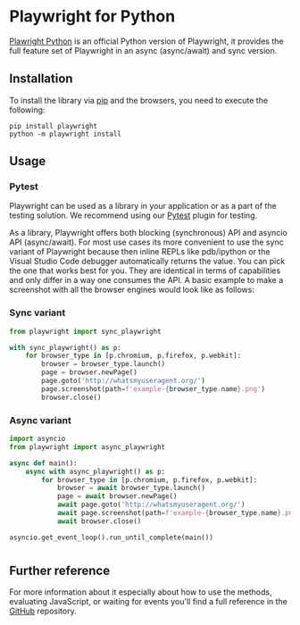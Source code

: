 # Playwright for Python

[Plawright Python](https://github.com/microsoft/playwright-python) is an official Python version of Playwright, it provides the full feature set of Playwright in an async (async/await) and sync version.

## Installation

To install the library via [pip](https://pypi.org/project/playwright/) and the browsers, you need to execute the following:

```
pip install playwright
python -m playwright install
```

## Usage

### Pytest

Playwright can be used as a library in your application or as a part of the testing solution. We recommend using our [Pytest](https://github.com/microsoft/playwright-pytest#readme) plugin for testing.

As a library, Playwright offers both blocking (synchronous) API and asyncio API (async/await). For most use cases its more convenient to use the sync variant of Playwright because then inline REPLs like pdb/ipython or the Visual Studio Code debugger automatically returns the value. You can pick the one that works best for you. They are identical in terms of capabilities and only differ in a way one consumes the API. A basic example to make a screenshot with all the browser engines would look like as follows:

### Sync variant

```py
from playwright import sync_playwright

with sync_playwright() as p:
    for browser_type in [p.chromium, p.firefox, p.webkit]:
        browser = browser_type.launch()
        page = browser.newPage()
        page.goto('http://whatsmyuseragent.org/')
        page.screenshot(path=f'example-{browser_type.name}.png')
        browser.close()
```

### Async variant

```py
import asyncio
from playwright import async_playwright

async def main():
    async with async_playwright() as p:
        for browser_type in [p.chromium, p.firefox, p.webkit]:
            browser = await browser_type.launch()
            page = await browser.newPage()
            await page.goto('http://whatsmyuseragent.org/')
            await page.screenshot(path=f'example-{browser_type.name}.png')
            await browser.close()

asyncio.get_event_loop().run_until_complete(main())
```

#

## Further reference

For more information about it especially about how to use the methods, evaluating JavaScript, or waiting for events you'll find a full reference in the [GitHub](https://github.com/microsoft/playwright-python#readme) repository.
